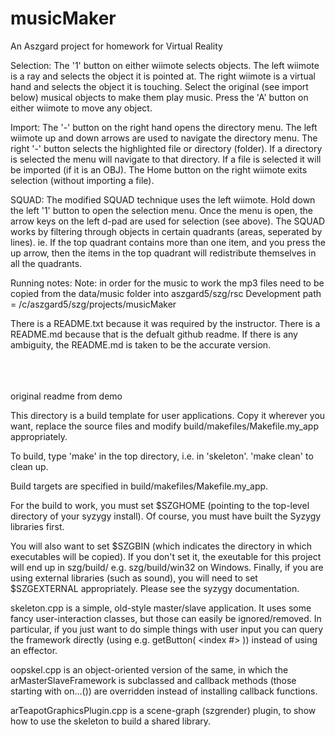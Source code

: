 musicMaker
==========

An Aszgard project for homework for Virtual Reality

Selection:
The '1' button on either wiimote selects objects.
The left wiimote is a ray and selects the object it is pointed at.
The right wiimote is a virtual hand and selects the object it is touching.
Select the original (see import below) musical objects to make them play music. 
Press the 'A' button on either wiimote to move any object.

Import:
The '-' button on the right hand opens the directory menu.
The left wiimote up and down arrows are used to navigate the directory menu.
The right '-' button selects the highlighted file or directory (folder). 
If a directory is selected the menu will navigate to that directory.
If a file is selected it will be imported (if it is an OBJ).
The Home button on the right wiimote exits selection (without importing a file).

SQUAD:
The modified SQUAD technique uses the left wiimote.
Hold down the left '1' button to open the selection menu. 
Once the menu is open, the arrow keys on the left d-pad are used for selection (see above).
The SQUAD works by filtering through objects in certain quadrants (areas, seperated by lines). 
ie. If the top quadrant contains more than one item, and you press the up arrow, then 
	the items in the top quadrant will redistribute themselves in all the quadrants.

Running notes:
Note: in order for the music to work the mp3 files need to be copied from the 
data/music folder into aszgard5/szg/rsc
Development path = /c/aszgard5/szg/projects/musicMaker

There is a README.txt because it was required by the instructor. 
There is a README.md because that is the defualt github readme. 
If there is any ambiguity, the README.md is taken to be the accurate version.
<br /><br /><br /><br />

original readme from demo

This directory is a build template for user applications. Copy it wherever
you want, replace the source files and modify build/makefiles/Makefile.my_app
appropriately.

To build, type 'make' in the top directory, i.e. in 'skeleton'.
'make clean' to clean up.

Build targets are specified in build/makefiles/Makefile.my_app.

For the build to work, you must set $SZGHOME (pointing to the top-level
directory of your syzygy install). Of course, you must have built the
Syzygy libraries first.

You will also want to set $SZGBIN (which indicates the directory in which
executables will be copied). If you don't set it, the exeutable for this
project will end up in szg/build/<platform> e.g. szg/build/win32 on
Windows.
Finally, if you are using external libraries
(such as sound), you will need to set $SZGEXTERNAL appropriately. Please
see the syzygy documentation.

skeleton.cpp is a simple, old-style master/slave application. It uses
some fancy user-interaction classes, but those can easily be ignored/removed.
In particular, if you just want to do simple things with user input you can
query the framework directly (using e.g. getButton( <index #> )) instead
of using an effector.

oopskel.cpp is an object-oriented version of the same, in which the
arMasterSlaveFramework is subclassed and callback methods (those
starting with on...()) are overridden instead of installing
callback functions.

arTeapotGraphicsPlugin.cpp is a scene-graph (szgrender) plugin, to show
how to use the skeleton to build a shared library.
